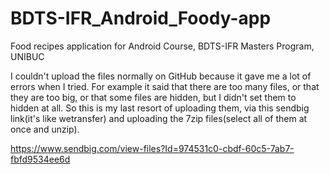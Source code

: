 # BDTS-IFR_Android_Foody-app
Food recipes application for Android Course, BDTS-IFR Masters Program, UNIBUC

I couldn't upload the files normally on GitHub because it gave me a lot of errors when I tried. For example it said that there are too many files, or that they are too big, or that some files are hidden, but I didn't set them to hidden at all. So this is my last resort of uploading them, via this sendbig link(it's like wetransfer) and uploading the 7zip files(select all of them at once and unzip).

https://www.sendbig.com/view-files?Id=974531c0-cbdf-60c5-7ab7-fbfd9534ee6d

